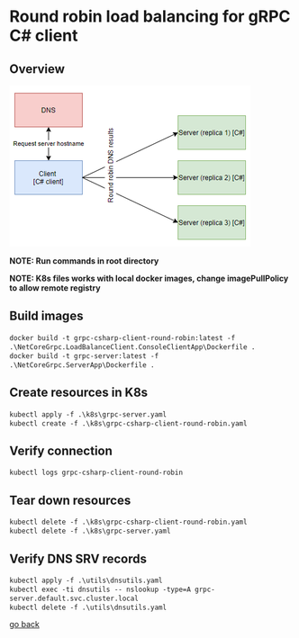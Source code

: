 # Round robin load balancing for gRPC C# client

## Overview

![Overview](./overview.PNG)

__NOTE: Run commands in root directory__

__NOTE: K8s files works with local docker images, change imagePullPolicy to allow remote registry__

## Build images
```
docker build -t grpc-csharp-client-round-robin:latest -f .\NetCoreGrpc.LoadBalanceClient.ConsoleClientApp\Dockerfile .
docker build -t grpc-server:latest -f .\NetCoreGrpc.ServerApp\Dockerfile .
```

## Create resources in K8s
```
kubectl apply -f .\k8s\grpc-server.yaml
kubectl create -f .\k8s\grpc-csharp-client-round-robin.yaml
```

## Verify connection
```
kubectl logs grpc-csharp-client-round-robin
```

## Tear down resources
```
kubectl delete -f .\k8s\grpc-csharp-client-round-robin.yaml
kubectl delete -f .\k8s\grpc-server.yaml
```

## Verify DNS SRV records
```
kubectl apply -f .\utils\dnsutils.yaml
kubectl exec -ti dnsutils -- nslookup -type=A grpc-server.default.svc.cluster.local
kubectl delete -f .\utils\dnsutils.yaml
```

[go back](../../README.md)